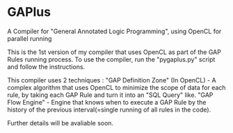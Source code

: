# GAPlus
A Compiler for "General Annotated Logic Programming", using OpenCL for parallel running

This is the 1st version of my compiler that uses OpenCL as part of the GAP Rules running process.
To use the compiler, run the "pygaplus.py" script and follow the instructions.

This compiler uses 2 techniques :
"GAP Definition Zone" (In OpenCL) - A complex algorithm that uses OpenCL to minimize the scope of data for each rule, by
taking each GAP Rule and turn it into an "SQL Query" like.
"GAP Flow Engine" - Engine that knows when to execute a GAP Rule by the history of the previous interval(=single running of all rules in the code).

Further details will be avaliable soon.


